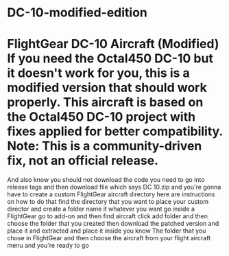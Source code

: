# DC-10-modified-edition
# FlightGear DC-10 Aircraft (Modified)  If you need the Octal450 DC-10 but it doesn't work for you, this is a modified version that should work properly.  This aircraft is based on the Octal450 DC-10 project with fixes applied for better compatibility.  **Note:** This is a community-driven fix, not an official release.
And also know you should not download the code you need to go into release tags and then download file which says DC 10.zip and you're gonna have to create a custom FlightGear aircraft directory here are instructions on how to do that find the directory that you want to place your custom director and create a folder name it whatever you want go inside a FlightGear go to add-on and then find aircraft click add folder and then choose the folder that you created then download the patched version and place it and extracted and place it inside you know The folder that you chose in FlightGear and then choose the aircraft from your flight aircraft menu and you're ready to go
